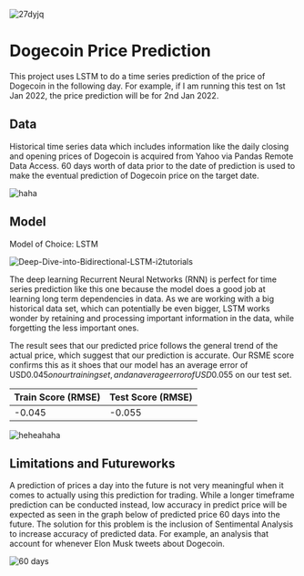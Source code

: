 ![27dyjq](https://user-images.githubusercontent.com/102948566/178129202-de07284e-a51d-438a-aa8a-a87c80989504.jpg)

# Dogecoin Price Prediction

This project uses LSTM to do a time series prediction of the price of Dogecoin in the following day. For example, if I am running this test on 1st Jan 2022, the price prediction will be for 2nd Jan 2022. 



## Data

Historical time series data which includes information like the daily closing and opening prices of Dogecoin is acquired from Yahoo 
via Pandas Remote Data Access. 60 days worth of data prior to the date of prediction is used to make the eventual prediction of Dogecoin price on the target date. 

![haha](https://user-images.githubusercontent.com/102948566/178129149-f682f0b8-0909-4547-ab52-ff3c369498bd.PNG)


## Model

Model of Choice: LSTM

![Deep-Dive-into-Bidirectional-LSTM-i2tutorials](https://user-images.githubusercontent.com/102948566/178129159-3897cdd0-dbff-4f0c-8775-f6025ce244b9.jpg)

The deep learning Recurrent Neural Networks (RNN) is perfect for time series prediction like this one because the model does a good job at
learning long term dependencies in data. As we are working with a big historical data set, which can potentially
be even bigger, LSTM works wonder by retaining and processing important information in the data, while forgetting the less 
important ones. 

The result sees that our predicted price follows the general trend of the actual price, which suggest that our prediction is
accurate. Our RSME score confirms this as it shoes that our model has an average error of USD$0.045 on our training set, and an average error of
USD$0.055 on our test set.

| Train Score (RMSE) | Test Score (RMSE) |
| ------------------ | ----------------- |
| -0.045             | -0.055            |

![heheahaha](https://user-images.githubusercontent.com/102948566/178129181-92a43449-332f-4f65-acbe-fd279bae9ca4.PNG)

## Limitations and Futureworks

A prediction of prices a day into the future is not very meaningful when it comes to actually using this prediction for trading. While a longer timeframe prediction can be conducted instead, low accuracy in predict price will be expected as seen in the graph below of predicted price 60 days into the future. The solution for this problem is the inclusion of Sentimental Analysis to increase accuracy of predicted data. For example, an analysis that account for whenever Elon Musk tweets about Dogecoin. 

![60 days](https://user-images.githubusercontent.com/102948566/178129301-a042b4c6-b9a9-4627-be6d-77c8ef56782f.PNG)



